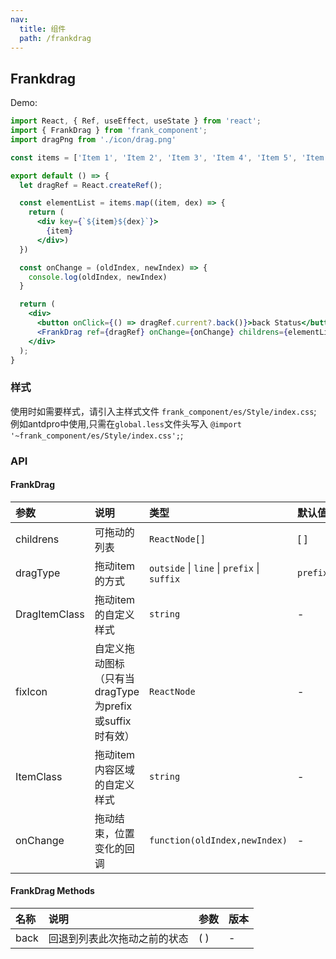 ```yaml
---
nav:
  title: 组件
  path: /frankdrag
---
```


## Frankdrag

Demo:
```jsx
import React, { Ref, useEffect, useState } from 'react';
import { FrankDrag } from 'frank_component';
import dragPng from './icon/drag.png'

const items = ['Item 1', 'Item 2', 'Item 3', 'Item 4', 'Item 5', 'Item 6'];

export default () => {
  let dragRef = React.createRef();

  const elementList = items.map((item, dex) => {
    return (
      <div key={`${item}${dex}`}>
        {item}
      </div>)
  })

  const onChange = (oldIndex, newIndex) => {
    console.log(oldIndex, newIndex)
  }

  return (
    <div>
      <button onClick={() => dragRef.current?.back()}>back Status</button>
      <FrankDrag ref={dragRef} onChange={onChange} childrens={elementList} />
    </div>
  );
}
```

### 样式
使用时如需要样式，请引入主样式文件 `frank_component/es/Style/index.css`;  
例如antdpro中使用,只需在`global.less`文件头写入 `@import '~frank_component/es/Style/index.css';`;  


### API
#### FrankDrag
|  参数   | 说明  | 类型 | 默认值 |
|  :----  | :----  | :----  | :----  |
| childrens  | 可拖动的列表 | `ReactNode[]` | [ ] |
| dragType | 拖动item的方式 | `outside`  \|  `line`  \|  `prefix`  \|  `suffix`  | `prefix` |
| DragItemClass |  拖动item的自定义样式 | `string` | - |
| fixIcon  | 自定义拖动图标（只有当dragType为prefix或suffix时有效） |  `ReactNode` | - |
| ItemClass |  拖动item内容区域的自定义样式 | `string` | - |
| onChange  | 拖动结束，位置变化的回调 | `function(oldIndex,newIndex)` | -|

#### FrankDrag Methods
|  名称   | 说明  | 参数 | 版本 |
|  :----  | :----  | :----  | :----  |
|  back  |  回退到列表此次拖动之前的状态 |  ( ) | - |